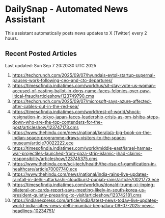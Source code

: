 # DailySnap - Automated News Assistant

This assistant automatically posts news updates to X (Twitter) every 2 hours.

## Recent Posted Articles

Last updated: Sun Sep  7 20:20:30 UTC 2025

1. https://techcrunch.com/2025/09/07/hyundais-evtol-startup-supernal-pauses-work-following-ceo-and-cto-departures/
2. https://timesofindia.indiatimes.com/world/us/sit-stay-vote-us-woman-accused-of-casting-ballot-in-dogs-name-faces-felonies-over-paw-litical-fraud/articleshow/123749790.cms
3. https://techcrunch.com/2025/09/07/microsoft-says-azure-affected-after-cables-cut-in-the-red-sea/
4. https://timesofindia.indiatimes.com/world/rest-of-world/shock-resignation-in-tokyo-japan-faces-leadership-crisis-as-pm-ishiba-steps-down-who-are-the-top-contenders-for-the-post/articleshow/123747173.cms
5. https://www.thehindu.com/news/national/kerala/a-big-book-on-the-indian-space-programme-draws-visitors-to-the-space-museum/article70022222.ece
6. https://timesofindia.indiatimes.com/world/middle-east/israel-hamas-war-projectiles-launched-from-gaza-strip-islamic-jihad-claims-responsibility/articleshow/123745375.cms
7. https://www.thehindu.com/sci-tech/health/the-rise-of-gamification-in-healthcare/article70007740.ece
8. https://www.thehindu.com/news/national/india-rains-live-updates-rainfall-in-delhi-uttarkashi-cloudburst-punjab-rains/article70021773.ece
9. https://timesofindia.indiatimes.com/world/us/donald-trump-xi-jinping-bilateral-on-cards-report-says-meeting-likely-in-south-korea-us-president-quietly-preparing-to-visit/articleshow/123742181.cms
10. https://indianexpress.com/article/india/latest-news-today-live-updates-world-india-cities-news-delhi-mumbai-bengaluru-09-07-2025-news-headlines-10234751/
